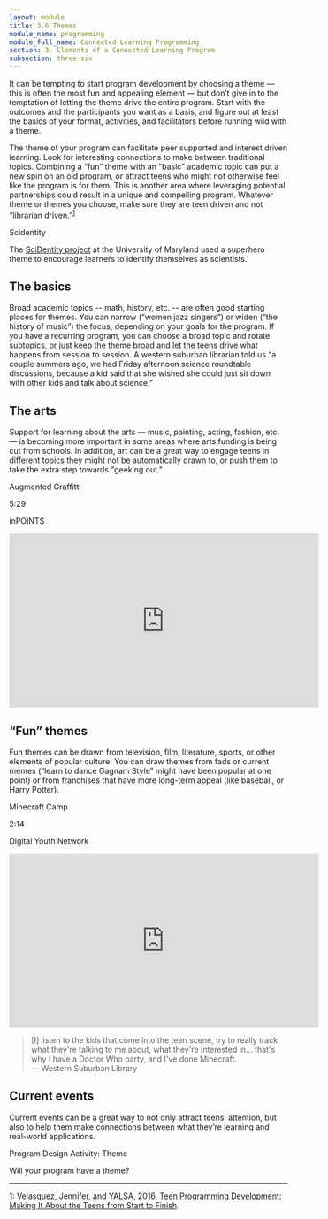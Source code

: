 ```yaml
---
layout: module
title: 3.6 Themes
module_name: programming
module_full_name: Connected Learning Programming
section: 3. Elements of a Connected Learning Program
subsection: three-six
---
```


It can be tempting to start program development by choosing a theme — this is often the most fun and appealing element — but don’t give in to the temptation of letting the theme drive the entire program. Start with the outcomes and the participants you want as a basis, and figure out at least the basics of your format, activities, and facilitators before running wild with a theme. 

The theme of your program can facilitate peer supported and interest driven learning. Look for interesting connections to make between traditional topics. Combining a “fun” theme with an “basic” academic topic can put a new spin on an old program, or attract teens who might not otherwise feel like the program is for them. This is another area where leveraging potential partnerships could result in a unique and compelling program. Whatever theme or themes you choose, make sure they are teen driven and not “librarian driven.”<sup><a href="#fn1" name="1">1</a></sup>

<div class="case_study_box">
	<p class="box-title">Scidentity</p>
	<p>The <a href="http://scidentity.umd.edu/">SciDentity project</a> at the University of Maryland used a superhero theme to encourage learners to identify themselves as scientists.</p>
</div>


## The basics

Broad academic topics -- math, history, etc. -- are often good starting places for themes. You can narrow (“women jazz singers”) or widen (“the history of music”) the focus, depending on your goals for the program. If you have a recurring program, you can choose a broad topic and rotate subtopics, or just keep the theme broad and let the teens drive what happens from session to session. A western suburban librarian told us “a couple summers ago, we had Friday afternoon science roundtable discussions, because a kid said that she wished she could just sit down with other kids and talk about science.” 

## The arts

Support for learning about the arts — music, painting, acting, fashion, etc. — is becoming more important in some areas where arts funding is being cut from schools. In addition, art can be a great way to engage teens in different topics they might not be automatically drawn to, or push them to take the extra step towards "geeking out."

<div class="case_study_box">
	<p class="box-title">Augmented Graffitti</p>
	<p class="videotime">5:29</p><p class="source">inPOINTS</p>
	<div class="video">
		<iframe width="560" height="315" src="https://www.youtube.com/embed/jzyd8Ot3yFI" frameborder="0" allow="autoplay; encrypted-media" allowfullscreen></iframe>
	</div>
</div>


## “Fun” themes
Fun themes can be drawn from television, film, literature, sports, or other elements of popular culture. You can draw themes from fads or current memes (“learn to dance Gagnam Style” might have been popular at one point) or from franchises that have more long-term appeal (like baseball, or Harry Potter). 

<div class="case_study_box">
	<p class="box-title">Minecraft Camp</p>
	<p class="videotime">2:14</p><p class="source">Digital Youth Network</p>
	<div class="video">
		<iframe width="560" height="315" src="https://www.youtube.com/embed/xroUaY5ZaFo" frameborder="0" allow="autoplay; encrypted-media" allowfullscreen></iframe>
	</div>
</div>

> [I] listen to the kids that come into the teen scene, try to really track what they're talking to me about, what they're interested in… that's why I have a Doctor Who party, and I've done Minecraft.<br/>— Western Suburban Library

## Current events
Current events can be a great way to not only attract teens’ attention, but also to help them make connections between what they’re learning and real-world applications.

<div class="reflection">
	<p class="box-title">Program Design Activity: Theme</p>
	<p>Will your program have a theme?</p>
</div>

<hr/>

<a name="fn1" href="#1">1</a>: Velasquez, Jennifer, and YALSA, 2016. [Teen Programming Development: Making It About the Teens from Start to Finish](https://www.youtube.com/watch?v=A6pO_M_8hLM).
